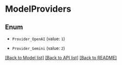 # ModelProviders

## Enum


* `Provider_OpenAI` (value: `1`)

* `Provider_Gemini` (value: `2`)


[[Back to Model list]](../README.md#documentation-for-models) [[Back to API list]](../README.md#documentation-for-api-endpoints) [[Back to README]](../README.md)


